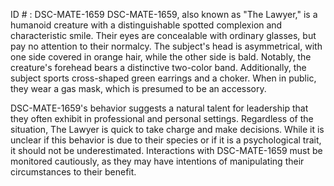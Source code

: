 ID # : DSC-MATE-1659
DSC-MATE-1659, also known as "The Lawyer," is a humanoid creature with a distinguishable spotted complexion and characteristic smile. Their eyes are concealable with ordinary glasses, but pay no attention to their normalcy. The subject's head is asymmetrical, with one side covered in orange hair, while the other side is bald. Notably, the creature's forehead bears a distinctive two-color band. Additionally, the subject sports cross-shaped green earrings and a choker. When in public, they wear a gas mask, which is presumed to be an accessory.

DSC-MATE-1659's behavior suggests a natural talent for leadership that they often exhibit in professional and personal settings. Regardless of the situation, The Lawyer is quick to take charge and make decisions. While it is unclear if this behavior is due to their species or if it is a psychological trait, it should not be underestimated. Interactions with DSC-MATE-1659 must be monitored cautiously, as they may have intentions of manipulating their circumstances to their benefit.